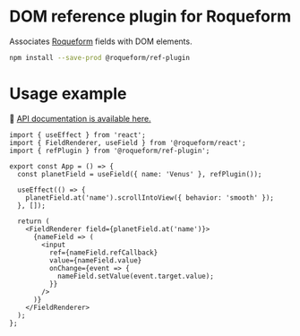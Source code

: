 # DOM reference plugin for Roqueform

Associates [Roqueform](https://github.com/smikhalevski/roqueform#readme) fields with DOM elements.

```sh
npm install --save-prod @roqueform/ref-plugin
```

# Usage example

🔎 [API documentation is available here.](https://smikhalevski.github.io/roqueform/modules/_roqueform_ref_plugin.html)

```tsx
import { useEffect } from 'react';
import { FieldRenderer, useField } from '@roqueform/react';
import { refPlugin } from '@roqueform/ref-plugin';

export const App = () => {
  const planetField = useField({ name: 'Venus' }, refPlugin());

  useEffect(() => {
    planetField.at('name').scrollIntoView({ behavior: 'smooth' });
  }, []);

  return (
    <FieldRenderer field={planetField.at('name')}>
      {nameField => (
        <input
          ref={nameField.refCallback}
          value={nameField.value}
          onChange={event => {
            nameField.setValue(event.target.value);
          }}
        />
      )}
    </FieldRenderer>
  );
};
```
